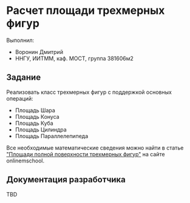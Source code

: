 # Расчет площади трехмерных фигур

Выполнил:

 - Воронин Дмитрий
 - ННГУ,  ИИТММ, каф. МОСТ, группа 381606м2

## Задание

Реализовать класс трехмерных фигур с поддержкой основных операций:

 - Площадь Шара
 - Площадь Конуса
 - Площадь Куба
 - Площадь Цилиндра
 - Площадь Параллелепипеда


Все необходимые математические сведения можно найти в статье
["Площади полной поверхности трехмерных фигур"][figure] на сайте onlinemschool.

## Документация разработчика

TBD

<!-- LINKS -->

[figure]: http://ru.onlinemschool.com/math/formula/area_1/
